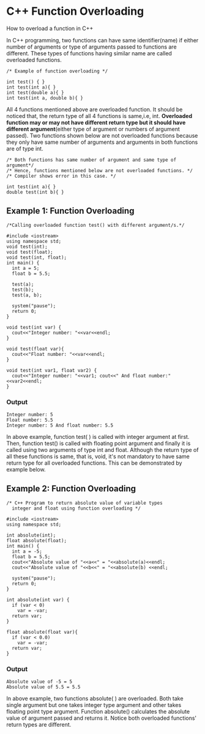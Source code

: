 # C++ Function Overloading
How to overload a function in C++

In C++ programming, two functions can have same identifier(name) if either number of arguments or type of arguments passed to functions are different. These types of functions having similar name are called overloaded functions.

```
/* Example of function overloading */ 

int test() { } 
int test(int a){ } 
int test(double a){ } 
int test(int a, double b){ }
```

All 4 functions mentioned above are overloaded function. It should be noticed that, the return type of all 4 functions is same,i.e, int. **Overloaded function may or may not have different return type but it should have different argument**(either type of argument or numbers of argument passed). Two functions shown below are not overloaded functions because they only have same number of arguments and arguments in both functions are of type int.

```
/* Both functions has same number of argument and same type of argument*/ 
/* Hence, functions mentioned below are not overloaded functions. */ 
/* Compiler shows error in this case. */ 

int test(int a){ } 
double test(int b){ }
```

## Example 1: Function Overloading
```
/*Calling overloaded function test() with different argument/s.*/ 

#include <iostream> 
using namespace std; 
void test(int); 
void test(float); 
void test(int, float); 
int main() { 
  int a = 5; 
  float b = 5.5; 
  
  test(a); 
  test(b); 
  test(a, b); 
  
  system("pause"); 
  return 0; 
} 

void test(int var) { 
  cout<<"Integer number: "<<var<<endl; 
} 

void test(float var){ 
  cout<<"Float number: "<<var<<endl; 
} 

void test(int var1, float var2) { 
  cout<<"Integer number: "<<var1; cout<<" And float number:"<<var2<<endl; 
}
```

### Output
```
Integer number: 5
Float number: 5.5
Integer number: 5 And float number: 5.5
```

In above example, function test( ) is called with integer argument at first. Then, function test() is called with floating point argument and finally it is called using two arguments of type int and float. Although the return type of all these functions is same, that is, void, it's not mandatory to have same return type for all overloaded functions. This can be demonstrated by example below.

## Example 2: Function Overloading
```
/* C++ Program to return absolute value of variable types 
  integer and float using function overloading */ 

#include <iostream>
using namespace std;

int absolute(int);
float absolute(float);
int main() { 
  int a = -5; 
  float b = 5.5; 
  cout<<"Absolute value of "<<a<<" = "<<absolute(a)<<endl; 
  cout<<"Absolute value of "<<b<<" = "<<absolute(b) <<endl; 
  
  system("pause"); 
  return 0; 
} 

int absolute(int var) { 
  if (var < 0) 
    var = -var; 
  return var; 
} 

float absolute(float var){ 
  if (var < 0.0) 
    var = -var; 
  return var; 
}
```

### Output
```
Absolute value of -5 = 5
Absolute value of 5.5 = 5.5
```
In above example, two functions absolute( ) are overloaded. Both take single argument but one takes integer type argument and other takes floating point type argument. Function absolute() calculates the absolute value of argument passed and returns it. Notice both overloaded functions' return types are different.
